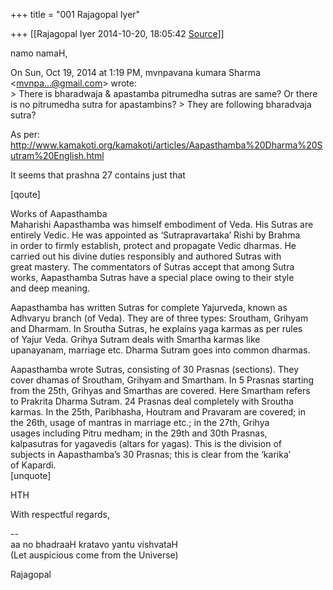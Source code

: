 +++
title = "001 Rajagopal Iyer"

+++
[[Rajagopal Iyer	2014-10-20, 18:05:42 [Source](https://groups.google.com/g/samskrita/c/Hhi-Zwq-x00)]]



namo namaH,  

  
  
On Sun, Oct 19, 2014 at 1:19 PM, mvnpavana kumara Sharma  
\<[mvnpa...@gmail.com]()\> wrote:  
\> There is bharadwaja & apastamba pitrumedha sutras are same? Or there is no pitrumedha sutra for apastambins? \> They are following bharadvaja sutra?  
  
  

As per:  
<http://www.kamakoti.org/kamakoti/articles/Aapasthamba%20Dharma%20Sutram%20English.html>  
  
It seems that prashna 27 contains just that  
  
\[qoute\]  
  
Works of Aapasthamba  
Maharishi Aapasthamba was himself embodiment of Veda. His Sutras are  
entirely Vedic. He was appointed as ‘Sutrapravartaka’ Rishi by Brahma  
in order to firmly establish, protect and propagate Vedic dharmas. He  
carried out his divine duties responsibly and authored Sutras with  
great mastery. The commentators of Sutras accept that among Sutra  
works, Aapasthamba Sutras have a special place owing to their style  
and deep meaning.  
  
Aapasthamba has written Sutras for complete Yajurveda, known as  
Adhvaryu branch (of Veda). They are of three types: Sroutham, Grihyam  
and Dharmam. In Sroutha Sutras, he explains yaga karmas as per rules  
of Yajur Veda. Grihya Sutram deals with Smartha karmas like  
upanayanam, marriage etc. Dharma Sutram goes into common dharmas.  
  
Aapasthamba wrote Sutras, consisting of 30 Prasnas (sections). They  
cover dhamas of Sroutham, Grihyam and Smartham. In 5 Prasnas starting  
from the 25th, Grihyas and Smarthas are covered. Here Smartham refers  
to Prakrita Dharma Sutram. 24 Prasnas deal completely with Sroutha  
karmas. In the 25th, Paribhasha, Houtram and Pravaram are covered; in  
the 26th, usage of mantras in marriage etc.; in the 27th, Grihya  
usages including Pitru medham; in the 29th and 30th Prasnas,  
kalpasutras for yagavedis (altars for yagas). This is the division of  
subjects in Aapasthamba’s 30 Prasnas; this is clear from the ‘karika’  
of Kapardi.  
\[unquote\]  
  
HTH  
  
With respectful regards,  
  
--  
aa no bhadraaH kratavo yantu vishvataH  
(Let auspicious come from the Universe)  
  
Rajagopal  

